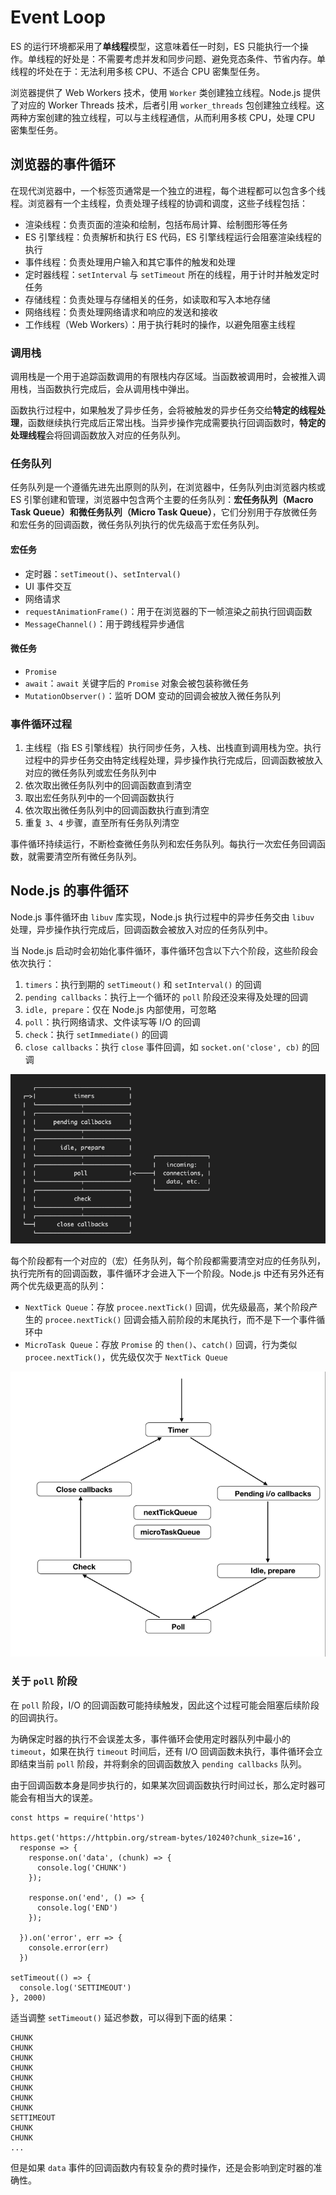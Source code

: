# Event Loop

ES 的运行环境都采用了**单线程**模型，这意味着任一时刻，ES 只能执行一个操作。单线程的好处是：不需要考虑并发和同步问题、避免竞态条件、节省内存。单线程的坏处在于：无法利用多核 CPU、不适合 CPU 密集型任务。

浏览器提供了 Web Workers 技术，使用 `Worker` 类创建独立线程。Node.js 提供了对应的 Worker Threads 技术，后者引用 `worker_threads` 包创建独立线程。这两种方案创建的独立线程，可以与主线程通信，从而利用多核 CPU，处理 CPU 密集型任务。

## 浏览器的事件循环

在现代浏览器中，一个标签页通常是一个独立的进程，每个进程都可以包含多个线程。浏览器有一个主线程，负责处理子线程的协调和调度，这些子线程包括：
- 渲染线程：负责页面的渲染和绘制，包括布局计算、绘制图形等任务
- ES 引擎线程：负责解析和执行 ES 代码，ES 引擎线程运行会阻塞渲染线程的执行
- 事件线程：负责处理用户输入和其它事件的触发和处理
- 定时器线程：`setInterval` 与 `setTimeout` 所在的线程，用于计时并触发定时任务
- 存储线程：负责处理与存储相关的任务，如读取和写入本地存储
- 网络线程：负责处理网络请求和响应的发送和接收
- 工作线程（Web Workers）：用于执行耗时的操作，以避免阻塞主线程

### 调用栈

调用栈是一个用于追踪函数调用的有限栈内存区域。当函数被调用时，会被推入调用栈，当函数执行完成后，会从调用栈中弹出。

函数执行过程中，如果触发了异步任务，会将被触发的异步任务交给**特定的线程处理**，函数继续执行完成后正常出栈。当异步操作完成需要执行回调函数时，**特定的处理线程**会将回调函数放入对应的任务队列。

### 任务队列

任务队列是一个遵循先进先出原则的队列，在浏览器中，任务队列由浏览器内核或 ES 引擎创建和管理，浏览器中包含两个主要的任务队列：**宏任务队列（Macro Task Queue）**和**微任务队列（Micro Task Queue）**，它们分别用于存放微任务和宏任务的回调函数，微任务队列执行的优先级高于宏任务队列。

#### 宏任务
- 定时器：`setTimeout()`、`setInterval()`
- UI 事件交互
- 网络请求
- `requestAnimationFrame()`：用于在浏览器的下一帧渲染之前执行回调函数
- `MessageChannel()`：用于跨线程异步通信

#### 微任务
- `Promise`
- `await`：`await` 关键字后的 `Promise` 对象会被包装称微任务
- `MutationObserver()`：监听 DOM 变动的回调会被放入微任务队列

### 事件循环过程

1. 主线程（指 ES 引擎线程）执行同步任务，入栈、出栈直到调用栈为空。执行过程中的异步任务交由特定线程处理，异步操作执行完成后，回调函数被放入对应的微任务队列或宏任务队列中
2. 依次取出微任务队列中的回调函数直到清空
3. 取出宏任务队列中的一个回调函数执行
4. 依次取出微任务队列中的回调函数执行直到清空
5. 重复 `3`、`4` 步骤，直至所有任务队列清空

事件循环持续运行，不断检查微任务队列和宏任务队列。每执行一次宏任务回调函数，就需要清空所有微任务队列。

## Node.js 的事件循环

Node.js 事件循环由 `libuv` 库实现，Node.js 执行过程中的异步任务交由 `libuv` 处理，异步操作执行完成后，回调函数会被放入对应的任务队列中。

当 Node.js 启动时会初始化事件循环，事件循环包含以下六个阶段，这些阶段会依次执行：
1. `timers`：执行到期的 `setTimeout()` 和 `setInterval()` 的回调
2. `pending callbacks`：执行上一个循环的 `poll` 阶段还没来得及处理的回调
3. `idle, prepare`：仅在 Node.js 内部使用，可忽略
4. `poll`：执行网络请求、文件读写等 I/O 的回调
5. `check`：执行 `setImmediate()` 的回调
6. `close callbacks`：执行 `close` 事件回调，如 `socket.on('close', cb)` 的回调

![Node-eventloop](/Node-eventloop.png)

每个阶段都有一个对应的（宏）任务队列，每个阶段都需要清空对应的任务队列，执行完所有的回调函数，事件循环才会进入下一个阶段。Node.js 中还有另外还有两个优先级更高的队列：
- `NextTick Queue`：存放 `procee.nextTick()` 回调，优先级最高，某个阶段产生的 `procee.nextTick()` 回调会插入前阶段的末尾执行，而不是下一个事件循环中
- `MicroTask Queue`：存放 `Promise` 的 `then()`、`catch()` 回调，行为类似 `procee.nextTick()`，优先级仅次于 `NextTick Queue`

![Node-eventloop-order](/Node-eventloop-order.png)

### 关于 `poll` 阶段

在 `poll` 阶段，I/O 的回调函数可能持续触发，因此这个过程可能会阻塞后续阶段的回调执行。

为确保定时器的执行不会误差太多，事件循环会使用定时器队列中最小的 `timeout`，如果在执行 `timeout` 时间后，还有 I/O 回调函数未执行，事件循环会立即结束当前 `poll` 阶段，并将剩余的回调函数放入 `pending callbacks` 队列。

由于回调函数本身是同步执行的，如果某次回调函数执行时间过长，那么定时器可能会有相当大的误差。

```JS
const https = require('https')

https.get('https://httpbin.org/stream-bytes/10240?chunk_size=16',
  response => {
    response.on('data', (chunk) => {
      console.log('CHUNK')
    });

    response.on('end', () => {
      console.log('END')
    });

  }).on('error', err => {
    console.error(err)
  })

setTimeout(() => {
  console.log('SETTIMEOUT')
}, 2000)
```

适当调整 `setTimeout()` 延迟参数，可以得到下面的结果：

```
CHUNK
CHUNK
CHUNK
CHUNK
CHUNK
CHUNK
CHUNK
CHUNK
SETTIMEOUT
CHUNK
CHUNK
...
```

但是如果 `data` 事件的回调函数内有较复杂的费时操作，还是会影响到定时器的准确性。

